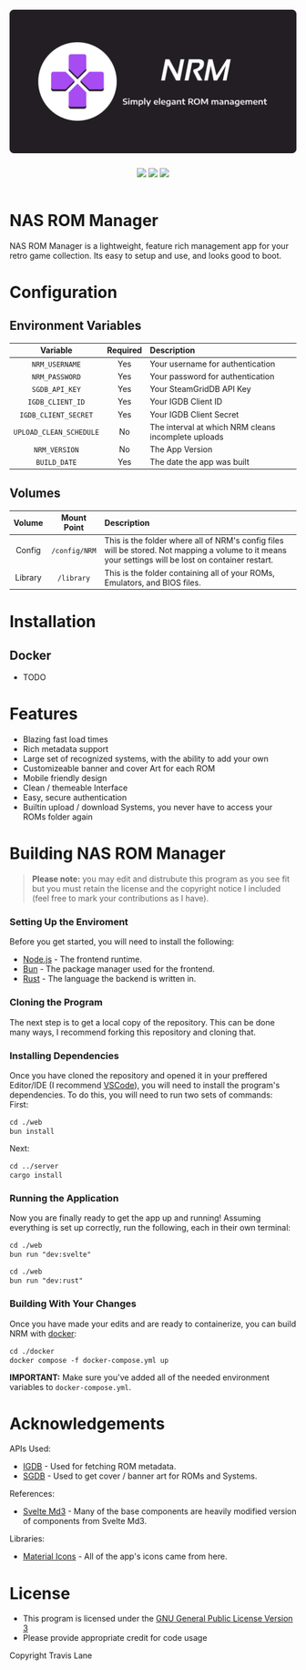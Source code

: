<h1 align="center">
  <a name="logo" href=""><img src="./web/static/Github-Social-Preview.png" /></a>
</h1>

<p align="center">
  <a href="https://github.com/Tormak9970/NAS-ROM-Manager/releases"><img src="https://img.shields.io/github/v/release/Tormak9970/NAS-ROM-Manager?label=version&style=flat-square" /></a>
  <img src="https://img.shields.io/docker/pulls/Tormak9970/NAS-ROM-Manager?logo=Docker&style=flat-square" />
  <a href="https://www.gnu.org/licenses/gpl-3.0.en.html"><img src="https://img.shields.io/github/license/Tormak9970/NAS-ROM-Manager?style=flat-square" /></a>
  <!-- <a href="https://crowdin.com/project/NAS-ROM-Manager"><img src="https://img.shields.io/badge/-translate-brightgreen?style=flat-square&logo=Crowdin" /></a> -->
  <br>
  <br>
</p>

# NAS ROM Manager

NAS ROM Manager is a lightweight, feature rich management app for your retro game collection. Its easy to setup and use, and looks good to boot.

# Configuration

## Environment Variables

| Variable                  | Required | Description |
| :-----------------------: | :------: | :--------- |
|  `NRM_USERNAME`           |   Yes    | Your username for authentication |
|  `NRM_PASSWORD`           |   Yes    | Your password for authentication |
|  `SGDB_API_KEY`           |   Yes    | Your SteamGridDB API Key |
|  `IGDB_CLIENT_ID`         |   Yes    | Your IGDB Client ID |
|  `IGDB_CLIENT_SECRET`     |   Yes    | Your IGDB Client Secret |
|  `UPLOAD_CLEAN_SCHEDULE`  |   No     | The interval at which NRM cleans incomplete uploads |
|  `NRM_VERSION`            |   No     | The App Version |
|  `BUILD_DATE`             |   Yes    | The date the app was built |

## Volumes

|  Volume  |    Mount Point    | Description             |
|:-------: | :---------------: | :--------------------- |
|  Config  |   `/config/NRM`   | This is the folder where all of NRM's config files will be stored. Not mapping a volume to it means your settings will be lost on container restart. |
| Library  |   `/library`      | This is the folder containing all of your ROMs, Emulators, and BIOS files. |


# Installation

## Docker

 - TODO


# Features
 - Blazing fast load times
 - Rich metadata support
 - Large set of recognized systems, with the ability to add your own
 - Customizeable banner and cover Art for each ROM
 - Mobile friendly design
 - Clean / themeable Interface
 - Easy, secure authentication
 - Builtin upload / download Systems, you never have to access your ROMs folder again

<!-- # Translations
If you're native language (or a language you speak) is not currently supported, please consider contributing to NRM's translations! You can help by heading to [https://crowdin.com/project/svunes](https://crowdin.com/project/tunistic) and submitting translations. If a language is not listed there, please submit a GitHub issue and I will add it asap. -->


# Building NAS ROM Manager
> **Please note:** you may edit and distrubute this program as you see fit but you must retain the license and the copyright notice I included (feel free to mark your contributions as I have). <br/>

### Setting Up the Enviroment
Before you get started, you will need to install the following:

 - [Node.js](https://nodejs.org/en/) - The frontend runtime.
 - [Bun](https://bun.sh/) - The package manager used for the frontend.
 - [Rust](https://www.rust-lang.org/) - The language the backend is written in.

### Cloning the Program
The next step is to get a local copy of the repository. This can be done many ways, I recommend forking this repository and cloning that. <br/>

### Installing Dependencies
Once you have cloned the repository and opened it in your preffered Editor/IDE (I recommend [VSCode](https://code.visualstudio.com/)), you will need to install the program's dependencies. To do this, you will need to run two sets of commands: <br/>
First:<br/>
```
cd ./web
bun install
```
Next:<br/>
```
cd ../server
cargo install
```

### Running the Application
Now you are finally ready to get the app up and running! Assuming everything is set up correctly, run the following, each in their own terminal:<br/>
```
cd ./web
bun run "dev:svelte"
```
```
cd ./web
bun run "dev:rust"
```

### Building With Your Changes
Once you have made your edits and are ready to containerize, you can build NRM with [docker](https://www.docker.com/products/docker-desktop/):
```
cd ./docker
docker compose -f docker-compose.yml up
```
**IMPORTANT:** Make sure you've added all of the needed environment variables to `docker-compose.yml`.

# Acknowledgements
APIs Used:

 - [IGDB](https://www.igdb.com/) - Used for fetching ROM metadata.
 - [SGDB](https://steamgriddb.com/) - Used to get cover / banner art for ROMs and Systems.

References:

 - [Svelte Md3](https://ktibow.github.io/m3-svelte/) - Many of the base components are heavily modified version of components from Svelte Md3.

Libraries:

 - [Material Icons](https://fonts.google.com/icons) - All of the app's icons came from here.

# License
 - This program is licensed under the [GNU General Public License Version 3](https://www.gnu.org/licenses/#GPL)
 - Please provide appropriate credit for code usage

Copyright Travis Lane
